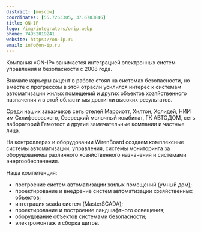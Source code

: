 ```yaml
---
district: [moscow]
coordinates: [55.7263305, 37.6783846]
title: ON-IP
logo: /img/integrators/onip.webp
phone: 74952019241
website: https://on-ip.ru
email: info@on-ip.ru
---
```


Компания «ON-IP» занимается интеграцией электронных систем управления и безопасности с 2008 года.

Вначале карьеры акцент в работе стоял на системах безопасности, но вместе с прогрессом в этой отрасли усилился интерес к системам автоматизации жилых помещений и других объектов хозяйственного назначения и в этой области мы достигли высоких результатов.

Среди наших заказчиков сеть отелей Марриотт, Хилтон, Холидей, НИИ им Склифосовского, Озерецкий молочный комбинат, ГК АВТОДОМ, сеть лабораторий Гемотест и другие замечательные компании и частные лица.

На контроллерах и оборудовании WirenBoard создаем комплексные системы автоматизации, управления, системы мониторинга за оборудованием различного хозяйственного назначения и системами энергообеспечения.

Наша компетенция:

- построение систем автоматизации жилых помещений (умный дом);
- проектирование и внедрение систем автоматизации хозяйственных объектов;
- интеграция scada систем (MasterSCADA);
- проектирование и построение ландшафтного освещения;
- оборудование объектов системами безопасности;
- электромонтаж и сборка щитов.
